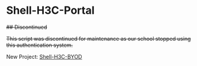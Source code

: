 # Shell-H3C-Portal

~~## Discontinued~~

~~This script was discontinued for maintenance as our school stopped using this authentication system.~~

New Project: [Shell-H3C-BYOD](https://github.com/Howard20181/Shell-H3C-BYOD)
